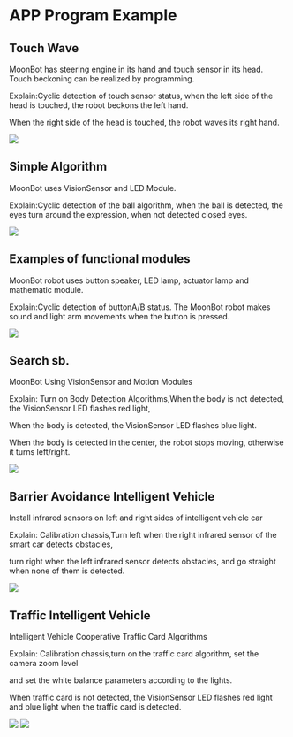 # APP Program Example

## Touch Wave

MoonBot has steering engine in its hand and touch sensor in its head. Touch beckoning can be realized by programming.

Explain:Cyclic detection of touch sensor status, when the left side of the head is touched, the robot beckons the left hand.

When the right side of the head is touched, the robot waves its right hand.

![](./images/MoonBot_APP_Touch.png)

## Simple Algorithm 

MoonBot uses VisionSensor and LED Module.

Explain:Cyclic detection of the ball algorithm, when the ball is detected, the eyes turn around the expression, when not detected closed eyes.

![](./images/MoonBot_APP_Ball.png)

## Examples of functional modules

MoonBot robot uses button speaker, LED lamp, actuator lamp and mathematic module.

Explain:Cyclic detection of buttonA/B status. The MoonBot robot makes sound and light arm movements when the button is pressed.

![](./images/MoonBot_APP_AnJian.png)

## Search sb.

MoonBot Using VisionSensor and Motion Modules

Explain: Turn on Body Detection Algorithms,When the body is not detected, the VisionSensor LED flashes red light,
 
When the body is detected, the VisionSensor LED flashes blue light.

When the body is detected in the center, the robot stops moving, otherwise it turns left/right.

![](./images/MoonBot_APP_Body.png)

## Barrier Avoidance Intelligent Vehicle

Install infrared sensors on left and right sides of intelligent vehicle car

Explain: Calibration chassis,Turn left when the right infrared sensor of the smart car detects obstacles, 

turn right when the left infrared sensor detects obstacles, and go straight when none of them is detected.

![](./images/MoonBot_APP_Car0.png)

## Traffic Intelligent Vehicle

Intelligent Vehicle Cooperative Traffic Card Algorithms

Explain: Calibration chassis,turn on the traffic card algorithm, set the camera zoom level
 
and set the white balance parameters according to the lights.

When traffic card is not detected, the VisionSensor LED flashes red light and blue light when the traffic card is detected.

![](./images/MoonBot_APP_Car1.png) ![](./images/MoonBot_APP_Car2.png)
